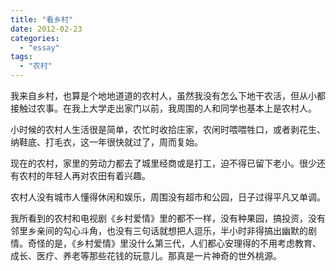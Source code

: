 ```yaml
---
title: "看乡村"
date: 2012-02-23
categories: 
  - "essay"
tags: 
  - "农村"
---
```


我来自乡村，也算是个地地道道的农村人，虽然我没有怎么下地干农活，但从小都接触过农事。在我上大学走出家门以前，我周围的人和同学也基本上是农村人。

小时候的农村人生活很是简单，农忙时收拾庄家，农闲时喂喂牲口，或者剥花生、纳鞋底、打毛衣，这一年很快就过了，周而复始。

现在的农村，家里的劳动力都去了城里经商或是打工，迫不得已留下老小。很少还有农村的年轻人再对农田有着兴趣。

农村人没有城市人懂得休闲和娱乐，周围没有超市和公园，日子过得平凡又单调。

我所看到的农村和电视剧《乡村爱情》里的都不一样，没有种果园，搞投资，没有邻里乡亲间的勾心斗角，也没有三句话就想把人逗乐，半小时非得搞出幽默的剧情。奇怪的是，《乡村爱情》里没什么第三代，人们都心安理得的不用考虑教育、成长、医疗、养老等那些花钱的玩意儿。那真是一片神奇的世外桃源。
